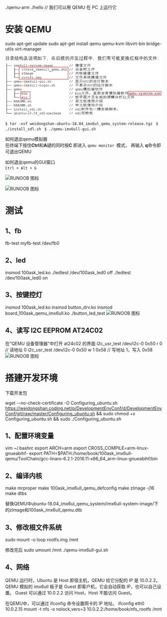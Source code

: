<!--
 * @Author: Clark
 * @Email: haixuanwoTxh@gmail.com
 * @Date: 2024-04-15 11:49:56
 * @LastEditors: Clark
 * @LastEditTime: 2024-04-15 15:47:33
 * @Description: file content
-->

./qemu-arm ./hello // 我们可以用 QEMU 在 PC 上运行它


# 安装 QEMU
sudo apt-get update
sudo apt-get install qemu qemu-kvm libvirt-bin bridge-utils virt-manager

![RUNOOB 图标](pics/9_qemu1.png "RUNOOB")

```$ tar -xvf weidongshan-ubuntu-18.04_imx6ul_qemu_system-release.tgz ```
```$ ./install_sdl.sh ```
```$ ./qemu-imx6ull-gui.sh ```

如何退出qemu模拟器<br>
在终端下按住**Ctrl**和**A**键的同时按**C**
即进入 ```qemu monitor ```模式，
再输入 **q**命令即可退出QEMU

如何退出qemu的GUI窗口<br>
```Ctrl + Alt + G```

![RUNOOB 图标](pics/10_qemu2.png "RUNOOB")

![RUNOOB 图标](pics/11_qemu3.png "RUNOOB")



# 测试

## 1、fb
fb-test
myfb-test /dev/fb0

## 2、led
insmod 100ask_led.ko
./ledtest /dev/100ask_led0 off
./ledtest /dev/100ask_led0 on

## 3、按键控灯
insmod 100ask_led.ko
insmod button_drv.ko
insmod board_100ask_qemu_imx6ull.ko
 ./button_led_test
![RUNOOB 图标](pics/12_qemu4.png "RUNOOB")

## 4、读写 I2C EEPROM AT24C02
在“QEMU 设备管理器”中打开 at24c02 的界面
i2c_usr_test /dev/i2c-0 0x50 r 0        // 读地址 0
i2c_usr_test /dev/i2c-0 0x50 w 1 0x58   // 写地址 1，写入 0x58
![RUNOOB 图标](pics/13_qemu5.png "RUNOOB")


# 搭建开发环境

下载开发包

wget --no-check-certificate -O Configuring_ubuntu.sh https://weidongshan.coding.net/p/DevelopmentEnvConf/d/DevelopmentEnvConf/git/raw/master/Configuring_ubuntu.sh && sudo chmod +x Configuring_ubuntu.sh && sudo ./Configuring_ubuntu.sh

## 1、配置环境变量
vim ~/.bashrc
export ARCH=arm
export CROSS_COMPILE=arm-linux-gnueabihf-
export PATH=$PATH:/home/book/100ask_imx6ull-qemu/ToolChain/gcc-linaro-6.2.1-2016.11-x86_64_arm-linux-gnueabihf/bin

## 2、编译内核
make mrproper
make 100ask_imx6ull_qemu_defconfig
make zImage -j16
make dtbs

替换QEMU中ubuntu-18.04_imx6ul_qemu_system/imx6ull-system-image/下的zImage和100ask_imx6ull_qemu.dtb

## 3、修改根文件系统
sudo mount -o loop rootfs.img /mnt

修改完后
sudo umount /mnt
 ./qemu-imx6ull-gui.sh

## 4、网络
QEMU 运行时，Ubuntu 是 Host 即宿主机，QEMU 给它分配的 IP 是 10.0.2.2。
QEMU 模拟的 imx6ull 板子是 Guest 即客户机，它会自动获取 IP，也可以自己设置。
Guest 可以通过 10.0.2.2 访问 Host，Host 不能访问 Guest。

在QEMU中，可以通过 ifconfig 命令设置网卡的 IP 地址。
ifconfig eth0 10.0.2.15
mount -t nfs -o nolock,vers=3 10.0.2.2:/home/book/nfs_rootfs /mnt

